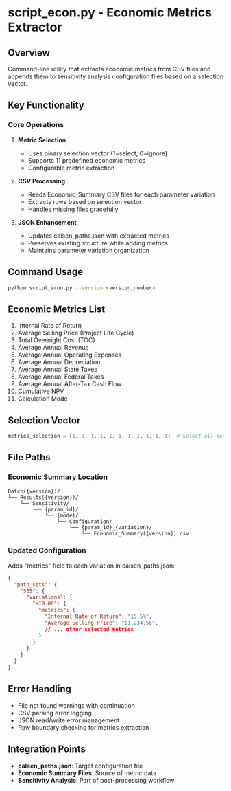 # script_econ.py - Economic Metrics Extractor

## Overview
Command-line utility that extracts economic metrics from CSV files and appends them to sensitivity analysis configuration files based on a selection vector.

## Key Functionality

### Core Operations

1. **Metric Selection**
   - Uses binary selection vector (1=select, 0=ignore)
   - Supports 11 predefined economic metrics
   - Configurable metric extraction

2. **CSV Processing**
   - Reads Economic_Summary CSV files for each parameter variation
   - Extracts rows based on selection vector
   - Handles missing files gracefully

3. **JSON Enhancement**
   - Updates calsen_paths.json with extracted metrics
   - Preserves existing structure while adding metrics
   - Maintains parameter variation organization

## Command Usage
```bash
python script_econ.py --version <version_number>
```

## Economic Metrics List
1. Internal Rate of Return
2. Average Selling Price (Project Life Cycle)
3. Total Overnight Cost (TOC)
4. Average Annual Revenue
5. Average Annual Operating Expenses
6. Average Annual Depreciation
7. Average Annual State Taxes
8. Average Annual Federal Taxes
9. Average Annual After-Tax Cash Flow
10. Cumulative NPV
11. Calculation Mode

## Selection Vector
```python
metrics_selection = [1, 1, 1, 1, 1, 1, 1, 1, 1, 1, 1]  # Select all metrics
```

## File Paths

### Economic Summary Location
```
Batch({version})/
└── Results({version})/
    └── Sensitivity/
        └── {param_id}/
            └── {mode}/
                └── Configuration/
                    └── {param_id}_{variation}/
                        └── Economic_Summary({version}).csv
```

### Updated Configuration
Adds "metrics" field to each variation in calsen_paths.json:
```json
{
  "path_sets": {
    "S35": {
      "variations": {
        "+10.00": {
          "metrics": {
            "Internal Rate of Return": "15.5%",
            "Average Selling Price": "$1,234.56",
            // ... other selected metrics
          }
        }
      }
    }
  }
}
```

## Error Handling

- File not found warnings with continuation
- CSV parsing error logging
- JSON read/write error management
- Row boundary checking for metrics extraction

## Integration Points

- **calsen_paths.json**: Target configuration file
- **Economic Summary Files**: Source of metric data
- **Sensitivity Analysis**: Part of post-processing workflow